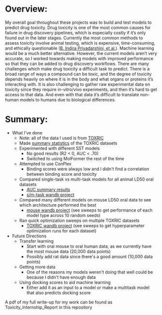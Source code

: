 # Overview:
         
My overall goal throughout these projects was to build and test models to predict drug toxicity. Drug toxicity is one of the most common causes for failure in drug discovery pipelines, which is especially costly if it’s only found out in the later stages. Currently the most common methods to assess toxicity involve animal testing, which is expensive, time-consuming, and ethically questionable ([B. Indira Priyadarshini, et al.](https://www.powertechjournal.com/index.php/journal/article/view/322/265)). Machine learning would be a much better alternative. However, the current models aren’t very accurate, so I worked towards making models with improved performance so that they can be added to drug discovery workflows. There are many challenges which make drug toxicity a difficult task to predict. There is a broad range of ways a compound can be toxic, and the degree of toxicity depends heavily on where it is in the body and what organs or proteins it’s interacting with. It is also challenging to gather raw experimental data on toxicity since they require in-vitro/vivo experiments, and then it’s hard to get access to that data. And even with that data it’s difficult to translate non-human models to humans due to biological differences. 

# Summary:

-   What I've done
    -   Note: all of the data I used is from [TOXRIC](https://toxric.bioinforai.tech/home)
    -   Made [summary statistics](https://docs.google.com/spreadsheets/d/1xg5nN9Y46C4maEhRqN5-vszqrxwEvvPQzq6InZ-1PXQ/edit?gid=0#gid=0) of the TOXRIC datasets
    -   Experimented with different SST models
        -   No good results (R2 \< 0, AUC \< .70)
        -   Switched to using MolFormer the rest of the time
    -   Attempted to use ConPlex
        -   Binding scores were always low and I didn't find a correlation between binding score and toxicity
    -   Compared single-task vs multi-task models for all animal LD50 oral datasets
        -   [AUC summary results](https://docs.google.com/spreadsheets/d/1bLnZlA0Uy6Qdars4IBzdzGZXdK2MjRNz_X3VrXSSB0U/edit?gid=0#gid=0)
        -   [s/m-task wandb project](https://wandb.ai/lvairusorg/Multitask_Class_Oral/workspace?nw=nwuserlvairus)
    -   Compared many different models on mouse LD50 oral data to see which architecture performed the best
        -   [mouse wandb project](https://wandb.ai/lvairusorg/Mouse/workspace) (see sweeps to get performance of each model type across 10 random seeds)
    -   Ran quick optimization sweeps on multiple TOXRIC datasets
        -   [TOXRIC wandb project](https://wandb.ai/lvairusorg/Toxric/workspace) (see sweeps to get hyperparameter optimization runs for each dataset)
-   Future Directions
    -   Transfer learning
        -   Start with oral mouse to oral human data, as we currently have the most mouse data (20,000 data points)
        -   Possibly add rat data since there's a good amount (10,000 data points)
    -   Getting more data
        -   One of the reasons my models weren't doing that well could be because I didn't have enough data
    -   Using docking scores to aid machine learning
        -   Either add it as an input to a model or make a multitask model that also predicts docking score

A pdf of my full write-up for my work can be found as Toxicity_Internship_Report in this repository
